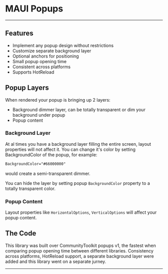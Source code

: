 # MAUI Popups

---

## Features

* Implement any popup design without restrictions
* Customize separate background layer
* Optional anchors for positioning
* Small popup opening time
* Consistent across platforms
* Supports HotReload

## Popup Layers
When rendered your popup is bringing up 2 layers:

* Background dimmer layer, can be totally transparent or dim your background under popup
* Popup content


### Background Layer

At al times you have a background layer filling the entire screen, layout properties will not affect it. You can change it's color by setting BackgroundColor of the popup, for example:

```xml
BackgroundColor="#66000000"
```

would create a semi-transparent dimmer.

You can hide the layer by setting popup `BackgroundColor` property to a totally transparent color.

### Popup Content

Layout properties like `HorizontalOptions`, `VerticalOptions` will affect your popup content.

## The Code

This library was built over CommunityToolkit popups v1, 
the fastest when comparing popup opening time between different libraries.
Consistency across platforms, HotReload support, a separate background layer were added and this library went on a separate jurney.

---

